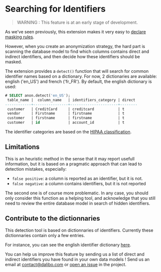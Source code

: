 Searching for Identifiers
===============================================================================

> WARNING : This feature is at an early stage of development.

As we've seen previously, this extension makes it very easy to
[declare masking rules].

[declare masking rules]: declare_masking_rules.md

However, when you create an anonymization strategy, the hard part is
scanning the database model to find which columns contains direct and indirect
identifiers, and then decide how these identifiers should be masked.

The extension provides a `detect()` function that will search for common
identifier names based on a dictionary. For now, 2 dictionaries are available:
english ('en_US') and french ('fr_FR'). By default, the english dictionary is
used:

```sql
# SELECT anon.detect('en_US');
 table_name |  column_name   | identifiers_category | direct
------------+----------------+----------------------+--------
 customer   | CreditCard     | creditcard           | t
 vendor     | Firstname      | firstname            | t
 customer   | firstname      | firstname            | t
 customer   | id             | account_id           | t
```

The identifier categories are based on the [HIPAA classification].

[HIPAA classification]: https://www.luc.edu/its/aboutus/itspoliciesguidelines/hipaainformation/the18hipaaidentifiers/

Limitations
---------------------------------------------------------------------------------

This is an heuristic method in the sense that it may report usefull information,
but it is based on a pragmatic approach that can lead to detection mistakes,
especially:

* `false positive`: a column is reported as an identifier, but it is not.
* `false negative`: a column contains identifiers, but it is not reported

The second one is of course more problematic. In any case, you should only
consider this function as a helping tool, and acknowledge that you still need
to review the entire database model in search of hidden identifiers.

Contribute to the dictionnaries
---------------------------------------------------------------------------------

This detection tool is based on dictionnaries of identifiers. Currently these
dictionnaries contain only a few entries.

For instance, you can see the english identifier dictionary [here].

[here]: https://gitlab.com/dalibo/postgresql_anonymizer/-/blob/master/data/identifier_en_US.csv

You can help us improve this feature by sending us a list of direct and
indirect identifiers you have found in your own data models ! Send us an
email at <contact@dalibo.com> or [open an issue] in the project.

[open an issue]: https://gitlab.com/dalibo/postgresql_anonymizer/-/issues

